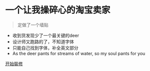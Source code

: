 <!-- _coverpage.md -->

<!-- ![logo](images/logo.png) -->

# 一个让我操碎心的淘宝卖家 

> 定做了一个墙贴

- 收到货发现少了一个最关键的deer
- 设计师又跑路的了，不知道字体
- 只能自己找到字体，补全英文部分
-  As the deer pants for streams of water, so my soul pants for you

[开始裝修](#自我介紹)
